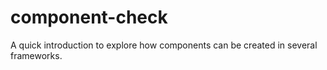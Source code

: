 # component-check
A quick introduction to explore how components can be created in several frameworks.

